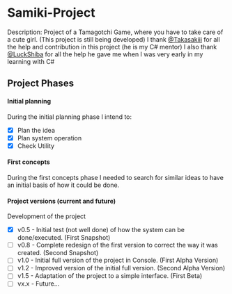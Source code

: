 # Samiki-Project
Description: Project of a Tamagotchi Game, where you have to take care of a cute girl.
(This project is still being developed)
I thank [@Takasakiii](https://github.com/Takasakiii) for all the help and contribution in this project (he is my C# mentor)
I also thank [@LuckShiba](https://github.com/LuckShiba) for all the help he gave me when I was very early in my learning with C#

## Project Phases

#### Initial planning
During the initial planning phase I intend to:
- [x] Plan the idea
- [x] Plan system operation
- [x] Check Utility

#### First concepts
During the first concepts phase I needed to search for similar ideas to have an initial basis of how it could be done.

#### Project versions (current and future)
Development of the project
- [x] v0.5 - Initial test (not well done) of how the system can be done/executed. (First Snapshot)
- [ ] v0.8 - Complete redesign of the first version to correct the way it was created. (Second Snapshot)
- [ ] v1.0 - Initial full version of the project in Console. (First Alpha Version)
- [ ] v1.2 - Improved version of the initial full version. (Second Alpha Version)
- [ ] v1.5 - Adaptation of the project to a simple interface. (First Beta)
- [ ] vx.x - Future...
